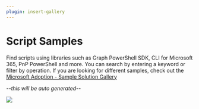 ```yaml
---
plugin: insert-gallery
---
```


# Script Samples

Find scripts using libraries such as Graph PowerShell SDK, CLI for Microsoft 365, PnP PowerShell and more. You can search by entering a keyword or filter by operation. If you are looking for different samples, check out the [Microsoft Adoption - Sample Solution Gallery](https://adoption.microsoft.com/en-us/sample-solution-gallery/)

*--this will be auto generated--*

<img src="https://pnptelemetry.azurewebsites.net/script-samples" aria-hidden="true" />